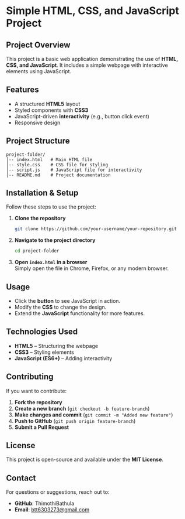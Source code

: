 # Simple HTML, CSS, and JavaScript Project

## Project Overview
This project is a basic web application demonstrating the use of **HTML, CSS, and JavaScript**. It includes a simple webpage with interactive elements using JavaScript.

## Features
- A structured **HTML5** layout
- Styled components with **CSS3**
- JavaScript-driven **interactivity** (e.g., button click event)
- Responsive design

## Project Structure
```
project-folder/
│-- index.html   # Main HTML file
│-- style.css    # CSS file for styling
│-- script.js    # JavaScript file for interactivity
│-- README.md    # Project documentation
```

## Installation & Setup
Follow these steps to use the project:

1. **Clone the repository**  
   ```bash
   git clone https://github.com/your-username/your-repository.git
   ```
2. **Navigate to the project directory**  
   ```bash
   cd project-folder
   ```
3. **Open `index.html` in a browser**  
   Simply open the file in Chrome, Firefox, or any modern browser.

## Usage
- Click the **button** to see JavaScript in action.
- Modify the **CSS** to change the design.
- Extend the **JavaScript** functionality for more features.

## Technologies Used
- **HTML5** – Structuring the webpage  
- **CSS3** – Styling elements  
- **JavaScript (ES6+)** – Adding interactivity  

## Contributing
If you want to contribute:
1. **Fork the repository**  
2. **Create a new branch** (`git checkout -b feature-branch`)  
3. **Make changes and commit** (`git commit -m "Added new feature"`)  
4. **Push to GitHub** (`git push origin feature-branch`)  
5. **Submit a Pull Request**  

## License
This project is open-source and available under the **MIT License**.

## Contact
For questions or suggestions, reach out to:
- **GitHub**: ThimothiBathula
- **Email**: btt6303273@gmail.com

